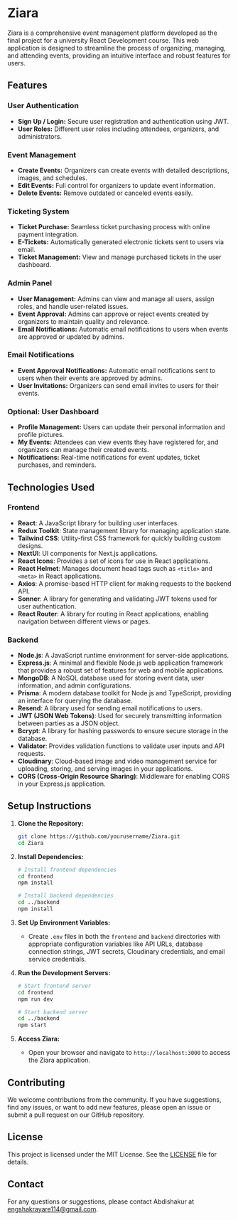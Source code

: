 # Ziara

Ziara is a comprehensive event management platform developed as the final project for a university React Development course. This web application is designed to streamline the process of organizing, managing, and attending events, providing an intuitive interface and robust features for users.

## Features

### User Authentication

- **Sign Up / Login:** Secure user registration and authentication using JWT.
- **User Roles:** Different user roles including attendees, organizers, and administrators.

### Event Management

- **Create Events:** Organizers can create events with detailed descriptions, images, and schedules.
- **Edit Events:** Full control for organizers to update event information.
- **Delete Events:** Remove outdated or canceled events easily.

### Ticketing System

- **Ticket Purchase:** Seamless ticket purchasing process with online payment integration.
- **E-Tickets:** Automatically generated electronic tickets sent to users via email.
- **Ticket Management:** View and manage purchased tickets in the user dashboard.

### Admin Panel

- **User Management:** Admins can view and manage all users, assign roles, and handle user-related issues.
- **Event Approval:** Admins can approve or reject events created by organizers to maintain quality and relevance.
- **Email Notifications:** Automatic email notifications to users when events are approved or updated by admins.

### Email Notifications

- **Event Approval Notifications:** Automatic email notifications sent to users when their events are approved by admins.
- **User Invitations:** Organizers can send email invites to users for their events.

### Optional: User Dashboard

- **Profile Management:** Users can update their personal information and profile pictures.
- **My Events:** Attendees can view events they have registered for, and organizers can manage their created events.
- **Notifications:** Real-time notifications for event updates, ticket purchases, and reminders.

## Technologies Used

### Frontend

- **React**: A JavaScript library for building user interfaces.
- **Redux Toolkit**: State management library for managing application state.
- **Tailwind CSS**: Utility-first CSS framework for quickly building custom designs.
- **NextUI**: UI components for Next.js applications.
- **React Icons**: Provides a set of icons for use in React applications.
- **React Helmet**: Manages document head tags such as `<title>` and `<meta>` in React applications.
- **Axios**: A promise-based HTTP client for making requests to the backend API.
- **Sonner**: A library for generating and validating JWT tokens used for user authentication.
- **React Router**: A library for routing in React applications, enabling navigation between different views or pages.

### Backend

- **Node.js**: A JavaScript runtime environment for server-side applications.
- **Express.js**: A minimal and flexible Node.js web application framework that provides a robust set of features for web and mobile applications.
- **MongoDB**: A NoSQL database used for storing event data, user information, and admin configurations.
- **Prisma**: A modern database toolkit for Node.js and TypeScript, providing an interface for querying the database.
- **Resend**: A library used for sending email notifications to users.
- **JWT (JSON Web Tokens)**: Used for securely transmitting information between parties as a JSON object.
- **Bcrypt**: A library for hashing passwords to ensure secure storage in the database.
- **Validator**: Provides validation functions to validate user inputs and API requests.
- **Cloudinary**: Cloud-based image and video management service for uploading, storing, and serving images in your applications.
- **CORS (Cross-Origin Resource Sharing)**: Middleware for enabling CORS in your Express.js application.

## Setup Instructions

1. **Clone the Repository:**

   ```bash
   git clone https://github.com/yourusername/Ziara.git
   cd Ziara
   ```

2. **Install Dependencies:**

   ```bash
   # Install frontend dependencies
   cd frontend
   npm install

   # Install backend dependencies
   cd ../backend
   npm install
   ```

3. **Set Up Environment Variables:**

   - Create `.env` files in both the `frontend` and `backend` directories with appropriate configuration variables like API URLs, database connection strings, JWT secrets, Cloudinary credentials, and email service credentials.

4. **Run the Development Servers:**

   ```bash
   # Start frontend server
   cd frontend
   npm run dev

   # Start backend server
   cd ../backend
   npm start
   ```

5. **Access Ziara:**
   - Open your browser and navigate to `http://localhost:3000` to access the Ziara application.

## Contributing

We welcome contributions from the community. If you have suggestions, find any issues, or want to add new features, please open an issue or submit a pull request on our GitHub repository.

## License

This project is licensed under the MIT License. See the [LICENSE](LICENSE) file for details.

## Contact

For any questions or suggestions, please contact Abdishakur at engshakrayare114@gmail.com.

```

```
